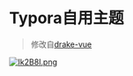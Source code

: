 # Typora自用主题

> 修改自[drake-vue](https://github.com/liangjingkanji/DrakeTyporaTheme/blob/26cf9ccb2f946639b63153fbbff90acf0886eec6/drake-vue.css)

[![Ik2B8I.png](https://z3.ax1x.com/2021/11/03/Ik2B8I.png)](https://imgtu.com/i/Ik2B8I)

